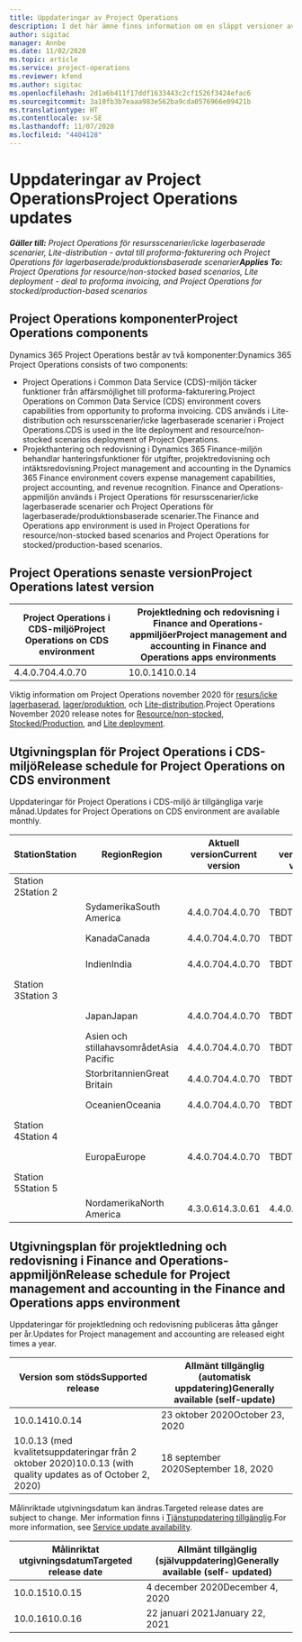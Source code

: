 ```yaml
---
title: Uppdateringar av Project Operations
description: I det här ämne finns information om en släppt versioner av Dynamics 365 Project Operations.
author: sigitac
manager: Annbe
ms.date: 11/02/2020
ms.topic: article
ms.service: project-operations
ms.reviewer: kfend
ms.author: sigitac
ms.openlocfilehash: 2d1a6b411f17ddf1633443c2cf1526f3424efac6
ms.sourcegitcommit: 3a10fb3b7eaaa983e562ba9cda0576966e09421b
ms.translationtype: HT
ms.contentlocale: sv-SE
ms.lasthandoff: 11/07/2020
ms.locfileid: "4404128"
---
```

# <a name="project-operations-updates"></a><span data-ttu-id="deff0-103">Uppdateringar av Project Operations</span><span class="sxs-lookup"><span data-stu-id="deff0-103">Project Operations updates</span></span>

<span data-ttu-id="deff0-104">_**Gäller till:** Project Operations för resursscenarier/icke lagerbaserade scenarier, Lite-distribution - avtal till proforma-fakturering och Project Operations för lagerbaserade/produktionsbaserade scenarier_</span><span class="sxs-lookup"><span data-stu-id="deff0-104">_**Applies To:** Project Operations for resource/non-stocked based scenarios, Lite deployment - deal to proforma invoicing, and Project Operations for stocked/production-based scenarios_</span></span>

## <a name="project-operations-components"></a><span data-ttu-id="deff0-105">Project Operations komponenter</span><span class="sxs-lookup"><span data-stu-id="deff0-105">Project Operations components</span></span>

<span data-ttu-id="deff0-106">Dynamics 365 Project Operations består av två komponenter:</span><span class="sxs-lookup"><span data-stu-id="deff0-106">Dynamics 365 Project Operations consists of two components:</span></span>

- <span data-ttu-id="deff0-107">Project Operations i Common Data Service (CDS)-miljön täcker funktioner från affärsmöjlighet till proforma-fakturering.</span><span class="sxs-lookup"><span data-stu-id="deff0-107">Project Operations on Common Data Service (CDS) environment covers capabilities from opportunity to proforma invoicing.</span></span> <span data-ttu-id="deff0-108">CDS används i Lite-distribution och resursscenarier/icke lagerbaserade scenarier i Project Operations.</span><span class="sxs-lookup"><span data-stu-id="deff0-108">CDS is used in the lite deployment and resource/non-stocked scenarios deployment of Project Operations.</span></span>
- <span data-ttu-id="deff0-109">Projekthantering och redovisning i Dynamics 365 Finance-miljön behandlar hanteringsfunktioner för utgifter, projektredovisning och intäktsredovisning.</span><span class="sxs-lookup"><span data-stu-id="deff0-109">Project management and accounting in the Dynamics 365 Finance environment covers expense management capabilities, project accounting, and revenue recognition.</span></span> <span data-ttu-id="deff0-110">Finance and Operations-appmiljön används i Project Operations för resursscenarier/icke lagerbaserade scenarier och Project Operations för lagerbaserade/produktionsbaserade scenarier.</span><span class="sxs-lookup"><span data-stu-id="deff0-110">The Finance and Operations app environment is used in Project Operations for resource/non-stocked based scenarios and Project Operations for stocked/production-based scenarios.</span></span>

## <a name="project-operations-latest-version"></a><span data-ttu-id="deff0-111">Project Operations senaste version</span><span class="sxs-lookup"><span data-stu-id="deff0-111">Project Operations latest version</span></span>

| <span data-ttu-id="deff0-112">Project Operations i CDS-miljö</span><span class="sxs-lookup"><span data-stu-id="deff0-112">Project Operations on CDS environment</span></span> | <span data-ttu-id="deff0-113">Projektledning och redovisning i Finance and Operations-appmiljöer</span><span class="sxs-lookup"><span data-stu-id="deff0-113">Project management and accounting in Finance and Operations apps environments</span></span> |
| --- | --- |
| <span data-ttu-id="deff0-114">4.4.0.70</span><span class="sxs-lookup"><span data-stu-id="deff0-114">4.4.0.70</span></span> | <span data-ttu-id="deff0-115">10.0.14</span><span class="sxs-lookup"><span data-stu-id="deff0-115">10.0.14</span></span> |

<span data-ttu-id="deff0-116">Viktig information om Project Operations november 2020 för [resurs/icke lagerbaserad](whats-new-nov-2020-resource-based.md), [lager/produktion](../prod-pma/whats-new/whats-new-nov-2020-production-based.md), och [Lite-distribution](../pro/whats-new/whats-new-nov-2020-lite.md).</span><span class="sxs-lookup"><span data-stu-id="deff0-116">Project Operations November 2020 release notes for [Resource/non-stocked](whats-new-nov-2020-resource-based.md), [Stocked/Production](../prod-pma/whats-new/whats-new-nov-2020-production-based.md), and [Lite deployment](../pro/whats-new/whats-new-nov-2020-lite.md).</span></span>

## <a name="release-schedule-for-project-operations-on-cds-environment"></a><span data-ttu-id="deff0-117">Utgivningsplan för Project Operations i CDS-miljö</span><span class="sxs-lookup"><span data-stu-id="deff0-117">Release schedule for Project Operations on CDS environment</span></span>

<span data-ttu-id="deff0-118">Uppdateringar för Project Operations i CDS-miljö är tillgängliga varje månad.</span><span class="sxs-lookup"><span data-stu-id="deff0-118">Updates for Project Operations on CDS environment are available monthly.</span></span> 

| <span data-ttu-id="deff0-119">Station</span><span class="sxs-lookup"><span data-stu-id="deff0-119">Station</span></span>   | <span data-ttu-id="deff0-120">Region</span><span class="sxs-lookup"><span data-stu-id="deff0-120">Region</span></span>        | <span data-ttu-id="deff0-121">Aktuell version</span><span class="sxs-lookup"><span data-stu-id="deff0-121">Current version</span></span> | <span data-ttu-id="deff0-122">Nästa version</span><span class="sxs-lookup"><span data-stu-id="deff0-122">Next version</span></span> | <span data-ttu-id="deff0-123">Allmänt tillgängliga</span><span class="sxs-lookup"><span data-stu-id="deff0-123">Generally available</span></span> |
|-----------|---------------|-----------------|--------------|---------------------|
| <span data-ttu-id="deff0-124">Station 2</span><span class="sxs-lookup"><span data-stu-id="deff0-124">Station 2</span></span> |   &nbsp;      |    &nbsp;       | &nbsp;       |      &nbsp;         |
|   &nbsp;  | <span data-ttu-id="deff0-125">Sydamerika</span><span class="sxs-lookup"><span data-stu-id="deff0-125">South America</span></span> |  <span data-ttu-id="deff0-126">4.4.0.70</span><span class="sxs-lookup"><span data-stu-id="deff0-126">4.4.0.70</span></span>       | <span data-ttu-id="deff0-127">TBD</span><span class="sxs-lookup"><span data-stu-id="deff0-127">TBD</span></span>     | <span data-ttu-id="deff0-128">20-Nov-20</span><span class="sxs-lookup"><span data-stu-id="deff0-128">20-Nov-20</span></span>           |
|    &nbsp; | <span data-ttu-id="deff0-129">Kanada</span><span class="sxs-lookup"><span data-stu-id="deff0-129">Canada</span></span>        |  <span data-ttu-id="deff0-130">4.4.0.70</span><span class="sxs-lookup"><span data-stu-id="deff0-130">4.4.0.70</span></span>       | <span data-ttu-id="deff0-131">TBD</span><span class="sxs-lookup"><span data-stu-id="deff0-131">TBD</span></span>     | <span data-ttu-id="deff0-132">20-Nov-20</span><span class="sxs-lookup"><span data-stu-id="deff0-132">20-Nov-20</span></span>           |
|   &nbsp;  | <span data-ttu-id="deff0-133">Indien</span><span class="sxs-lookup"><span data-stu-id="deff0-133">India</span></span>         |  <span data-ttu-id="deff0-134">4.4.0.70</span><span class="sxs-lookup"><span data-stu-id="deff0-134">4.4.0.70</span></span>       | <span data-ttu-id="deff0-135">TBD</span><span class="sxs-lookup"><span data-stu-id="deff0-135">TBD</span></span>     | <span data-ttu-id="deff0-136">20-Nov-20</span><span class="sxs-lookup"><span data-stu-id="deff0-136">20-Nov-20</span></span>           |
| <span data-ttu-id="deff0-137">Station 3</span><span class="sxs-lookup"><span data-stu-id="deff0-137">Station 3</span></span>  |      &nbsp;   |     &nbsp;      |     &nbsp;   |      &nbsp;         |
|   &nbsp;  | <span data-ttu-id="deff0-138">Japan</span><span class="sxs-lookup"><span data-stu-id="deff0-138">Japan</span></span>         |  <span data-ttu-id="deff0-139">4.4.0.70</span><span class="sxs-lookup"><span data-stu-id="deff0-139">4.4.0.70</span></span>       | <span data-ttu-id="deff0-140">TBD</span><span class="sxs-lookup"><span data-stu-id="deff0-140">TBD</span></span>     | <span data-ttu-id="deff0-141">04-Dec-20</span><span class="sxs-lookup"><span data-stu-id="deff0-141">04-Dec-20</span></span>           |
|   &nbsp;  | <span data-ttu-id="deff0-142">Asien och stillahavsområdet</span><span class="sxs-lookup"><span data-stu-id="deff0-142">Asia Pacific</span></span>  |  <span data-ttu-id="deff0-143">4.4.0.70</span><span class="sxs-lookup"><span data-stu-id="deff0-143">4.4.0.70</span></span>       | <span data-ttu-id="deff0-144">TBD</span><span class="sxs-lookup"><span data-stu-id="deff0-144">TBD</span></span>     | <span data-ttu-id="deff0-145">04-Dec-20</span><span class="sxs-lookup"><span data-stu-id="deff0-145">04-Dec-20</span></span>           |
|   &nbsp;  | <span data-ttu-id="deff0-146">Storbritannien</span><span class="sxs-lookup"><span data-stu-id="deff0-146">Great Britain</span></span> |  <span data-ttu-id="deff0-147">4.4.0.70</span><span class="sxs-lookup"><span data-stu-id="deff0-147">4.4.0.70</span></span>       | <span data-ttu-id="deff0-148">TBD</span><span class="sxs-lookup"><span data-stu-id="deff0-148">TBD</span></span>     | <span data-ttu-id="deff0-149">04-Dec-20</span><span class="sxs-lookup"><span data-stu-id="deff0-149">04-Dec-20</span></span>           |
|   &nbsp;  | <span data-ttu-id="deff0-150">Oceanien</span><span class="sxs-lookup"><span data-stu-id="deff0-150">Oceania</span></span>       |  <span data-ttu-id="deff0-151">4.4.0.70</span><span class="sxs-lookup"><span data-stu-id="deff0-151">4.4.0.70</span></span>       | <span data-ttu-id="deff0-152">TBD</span><span class="sxs-lookup"><span data-stu-id="deff0-152">TBD</span></span>     | <span data-ttu-id="deff0-153">04-Dec-20</span><span class="sxs-lookup"><span data-stu-id="deff0-153">04-Dec-20</span></span>           |
| <span data-ttu-id="deff0-154">Station 4</span><span class="sxs-lookup"><span data-stu-id="deff0-154">Station 4</span></span> |     &nbsp;    |     &nbsp;      |     &nbsp;   |      &nbsp;         |
|   &nbsp;  | <span data-ttu-id="deff0-155">Europa</span><span class="sxs-lookup"><span data-stu-id="deff0-155">Europe</span></span>        |  <span data-ttu-id="deff0-156">4.4.0.70</span><span class="sxs-lookup"><span data-stu-id="deff0-156">4.4.0.70</span></span>       | <span data-ttu-id="deff0-157">TBD</span><span class="sxs-lookup"><span data-stu-id="deff0-157">TBD</span></span>     | <span data-ttu-id="deff0-158">11-Dec-20</span><span class="sxs-lookup"><span data-stu-id="deff0-158">11-Dec-20</span></span>           |
| <span data-ttu-id="deff0-159">Station 5</span><span class="sxs-lookup"><span data-stu-id="deff0-159">Station 5</span></span> |     &nbsp;    |     &nbsp;      |     &nbsp;   |      &nbsp;         |
|   &nbsp;  | <span data-ttu-id="deff0-160">Nordamerika</span><span class="sxs-lookup"><span data-stu-id="deff0-160">North America</span></span> | <span data-ttu-id="deff0-161">4.3.0.61</span><span class="sxs-lookup"><span data-stu-id="deff0-161">4.3.0.61</span></span>        | <span data-ttu-id="deff0-162">4.4.0.70</span><span class="sxs-lookup"><span data-stu-id="deff0-162">4.4.0.70</span></span>     | <span data-ttu-id="deff0-163">15-Nov-20</span><span class="sxs-lookup"><span data-stu-id="deff0-163">15-Nov-20</span></span>           |

## <a name="release-schedule-for-project-management-and-accounting-in-the-finance-and-operations-apps-environment"></a><span data-ttu-id="deff0-164">Utgivningsplan för projektledning och redovisning i Finance and Operations-appmiljön</span><span class="sxs-lookup"><span data-stu-id="deff0-164">Release schedule for Project management and accounting in the Finance and Operations apps environment</span></span>

<span data-ttu-id="deff0-165">Uppdateringar för projektledning och redovisning publiceras åtta gånger per år.</span><span class="sxs-lookup"><span data-stu-id="deff0-165">Updates for Project management and accounting are released eight times a year.</span></span>

| <span data-ttu-id="deff0-166">Version som stöds</span><span class="sxs-lookup"><span data-stu-id="deff0-166">Supported release</span></span> | <span data-ttu-id="deff0-167">Allmänt tillgänglig (automatisk uppdatering)</span><span class="sxs-lookup"><span data-stu-id="deff0-167">Generally available (self-update)</span></span> |
| --- | --- |
| <span data-ttu-id="deff0-168">10.0.14</span><span class="sxs-lookup"><span data-stu-id="deff0-168">10.0.14</span></span> | <span data-ttu-id="deff0-169">23 oktober 2020</span><span class="sxs-lookup"><span data-stu-id="deff0-169">October 23, 2020</span></span> |
| <span data-ttu-id="deff0-170">10.0.13 (med kvalitetsuppdateringar från 2 oktober 2020)</span><span class="sxs-lookup"><span data-stu-id="deff0-170">10.0.13 (with quality updates as of October 2, 2020)</span></span> | <span data-ttu-id="deff0-171">18 september 2020</span><span class="sxs-lookup"><span data-stu-id="deff0-171">September 18, 2020</span></span> |

<span data-ttu-id="deff0-172">Målinriktade utgivningsdatum kan ändras.</span><span class="sxs-lookup"><span data-stu-id="deff0-172">Targeted release dates are subject to change.</span></span> <span data-ttu-id="deff0-173">Mer information finns i [Tjänstuppdatering tillgänglig](https://docs.microsoft.com/dynamics365/fin-ops-core/fin-ops/get-started/public-preview-releases?toc=/dynamics365/finance/toc.json).</span><span class="sxs-lookup"><span data-stu-id="deff0-173">For more information, see [Service update availability](https://docs.microsoft.com/dynamics365/fin-ops-core/fin-ops/get-started/public-preview-releases?toc=/dynamics365/finance/toc.json).</span></span>

| <span data-ttu-id="deff0-174">Målinriktat utgivningsdatum</span><span class="sxs-lookup"><span data-stu-id="deff0-174">Targeted release date</span></span> | <span data-ttu-id="deff0-175">Allmänt tillgänglig (självuppdatering)</span><span class="sxs-lookup"><span data-stu-id="deff0-175">Generally available (self- updated)</span></span> |
| --- | --- |
| <span data-ttu-id="deff0-176">10.0.15</span><span class="sxs-lookup"><span data-stu-id="deff0-176">10.0.15</span></span> | <span data-ttu-id="deff0-177">4 december 2020</span><span class="sxs-lookup"><span data-stu-id="deff0-177">December 4, 2020</span></span> |
| <span data-ttu-id="deff0-178">10.0.16</span><span class="sxs-lookup"><span data-stu-id="deff0-178">10.0.16</span></span> | <span data-ttu-id="deff0-179">22 januari 2021</span><span class="sxs-lookup"><span data-stu-id="deff0-179">January 22, 2021</span></span> |


